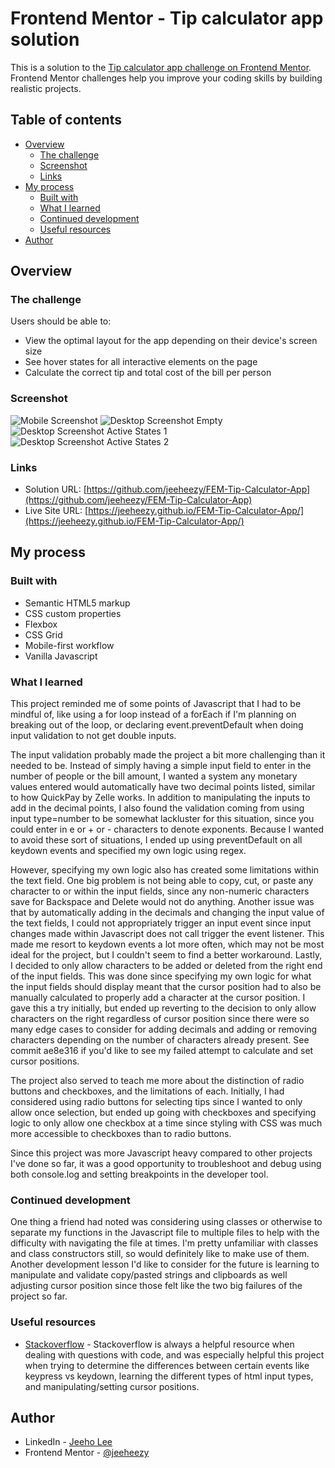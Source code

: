 # Frontend Mentor - Tip calculator app solution

This is a solution to the [Tip calculator app challenge on Frontend Mentor](https://www.frontendmentor.io/challenges/tip-calculator-app-ugJNGbJUX). Frontend Mentor challenges help you improve your coding skills by building realistic projects.

## Table of contents

- [Overview](#overview)
  - [The challenge](#the-challenge)
  - [Screenshot](#screenshot)
  - [Links](#links)
- [My process](#my-process)
  - [Built with](#built-with)
  - [What I learned](#what-i-learned)
  - [Continued development](#continued-development)
  - [Useful resources](#useful-resources)
- [Author](#author)


## Overview

### The challenge

Users should be able to:

- View the optimal layout for the app depending on their device's screen size
- See hover states for all interactive elements on the page
- Calculate the correct tip and total cost of the bill per person

### Screenshot

![Mobile Screenshot](./images/Mobile-screenshot.png)
![Desktop Screenshot Empty](./images/Desktop-screenshot-empty.png)
![Desktop Screenshot Active States 1](./images/Desktop-screenshot-active1.png)
![Desktop Screenshot Active States 2](./images/Desktop-screenshot-active2.png)

### Links

- Solution URL: [https://github.com/jeeheezy/FEM-Tip-Calculator-App](https://github.com/jeeheezy/FEM-Tip-Calculator-App)
- Live Site URL: [https://jeeheezy.github.io/FEM-Tip-Calculator-App/](https://jeeheezy.github.io/FEM-Tip-Calculator-App/)

## My process

### Built with

- Semantic HTML5 markup
- CSS custom properties
- Flexbox
- CSS Grid
- Mobile-first workflow
- Vanilla Javascript

### What I learned

This project reminded me of some points of Javascript that I had to be mindful of, like using a for loop instead of a forEach if I'm planning on breaking out of the loop, or declaring event.preventDefault when doing input validation to not get double inputs.

The input validation probably made the project a bit more challenging than it needed to be. Instead of simply having a simple input field to enter in the number of people or the bill amount, I wanted a system any monetary values entered would automatically have two decimal points listed, similar to how QuickPay by Zelle works. In addition to manipulating the inputs to add in the decimal points, I also found the validation coming from using input type=number to be somewhat lackluster for this situation, since you could enter in e or + or - characters to denote exponents. Because I wanted to avoid these sort of situations, I ended up using preventDefault on all keydown events and specified my own logic using regex. 

However, specifying my own logic also has created some limitations within the text field. One big problem is not being able to copy, cut, or paste any character to or within the input fields, since any non-numeric characters save for Backspace and Delete would not do anything. Another issue was that by automatically adding in the decimals and changing the input value of the text fields, I could not appropriately trigger an input event since input changes made within Javascript does not call trigger the event listener. This made me resort to keydown events a lot more often, which may not be most ideal for the project, but I couldn't seem to find a better workaround. Lastly, I decided to only allow characters to be added or deleted from the right end of the input fields. This was done since specifying my own logic for what the input fields should display meant that the cursor position had to also be manually calculated to properly add a character at the cursor position. I gave this a try initially, but ended up reverting to the decision to only allow characters on the right regardless of cursor position since there were so many edge cases to consider for adding decimals and adding or removing characters depending on the number of characters already present. See commit ae8e316 if you'd like to see my failed attempt to calculate and set cursor positions.

The project also served to teach me more about the distinction of radio buttons and checkboxes, and the limitations of each. Initially, I had considered using radio buttons for selecting tips since I wanted to only allow once selection, but ended up going with checkboxes and specifying logic to only allow one checkbox at a time since styling with CSS was much more accessible to checkboxes than to radio buttons.

Since this project was more Javascript heavy compared to other projects I've done so far, it was a good opportunity to troubleshoot and debug using both console.log and setting breakpoints in the developer tool. 


### Continued development
One thing a friend had noted was considering using classes or otherwise to separate my functions in the Javascript file to multiple files to help with the difficulty with navigating the file at times. I'm pretty unfamiliar with classes and class constructors still, so would definitely like to make use of them. Another development lesson I'd like to consider for the future is learning to manipulate and validate copy/pasted strings and clipboards as well adjusting cursor position since those felt like the two big failures of the project so far.

### Useful resources

- [Stackoverflow](https://stackoverflow.com/) - Stackoverflow is always a helpful resource when dealing with questions with code, and was especially helpful this project when trying to determine the differences between certain events like keypress vs keydown, learning the different types of html input types, and manipulating/setting cursor positions.

## Author

- LinkedIn - [Jeeho Lee](https://www.linkedin.com/in/jeeho-lee-719852182/)
- Frontend Mentor - [@jeeheezy](https://www.frontendmentor.io/profile/jeeheezy)

